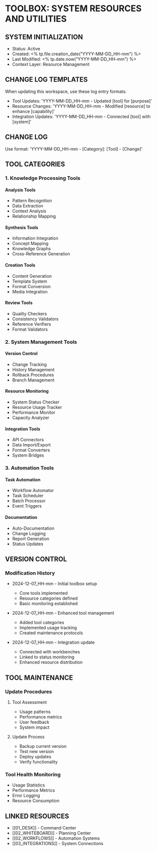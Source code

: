 # TOOLBOX: SYSTEM RESOURCES AND UTILITIES

## SYSTEM INITIALIZATION

- Status: Active
- Created: <% tp.file.creation_date("YYYY-MM-DD_HH-mm") %>
- Last Modified: <% tp.date.now("YYYY-MM-DD_HH-mm") %>
- Context Layer: Resource Management

## CHANGE LOG TEMPLATES

When updating this workspace, use these log entry formats:

- Tool Updates: 'YYYY-MM-DD_HH-mm - Updated [tool] for [purpose]'
- Resource Changes: 'YYYY-MM-DD_HH-mm - Modified [resource] to enhance [capability]'
- Integration Updates: 'YYYY-MM-DD_HH-mm - Connected [tool] with [system]'

## CHANGE LOG

Use format: 'YYYY-MM-DD_HH-mm - [Category]: [Tool] - [Change]'

## TOOL CATEGORIES

### 1. Knowledge Processing Tools

#### Analysis Tools

- Pattern Recognition
- Data Extraction
- Context Analysis
- Relationship Mapping

#### Synthesis Tools

- Information Integration
- Concept Mapping
- Knowledge Graphs
- Cross-Reference Generation

#### Creation Tools

- Content Generation
- Template System
- Format Conversion
- Media Integration

#### Review Tools

- Quality Checkers
- Consistency Validators
- Reference Verifiers
- Format Validators

### 2. System Management Tools

#### Version Control

- Change Tracking
- History Management
- Rollback Procedures
- Branch Management

#### Resource Monitoring

- System Status Checker
- Resource Usage Tracker
- Performance Monitor
- Capacity Analyzer

#### Integration Tools

- API Connectors
- Data Import/Export
- Format Converters
- System Bridges

### 3. Automation Tools

#### Task Automation

- Workflow Automator
- Task Scheduler
- Batch Processor
- Event Triggers

#### Documentation

- Auto-Documentation
- Change Logging
- Report Generation
- Status Updates

## VERSION CONTROL

### Modification History

- 2024-12-07_HH-mm - Initial toolbox setup

  - Core tools implemented
  - Resource categories defined
  - Basic monitoring established

- 2024-12-07_HH-mm - Enhanced tool management

  - Added tool categories
  - Implemented usage tracking
  - Created maintenance protocols

- 2024-12-07_HH-mm - Integration update

  - Connected with workbenches
  - Linked to status monitoring
  - Enhanced resource distribution


## TOOL MAINTENANCE

### Update Procedures

1. Tool Assessment

   - Usage patterns
   - Performance metrics
   - User feedback
   - System impact

2. Update Process

   - Backup current version
   - Test new version
   - Deploy updates
   - Verify functionality


### Tool Health Monitoring

- Usage Statistics
- Performance Metrics
- Error Logging
- Resource Consumption

## LINKED RESOURCES

- [[01_DESK]] - Command Center
- [[02_WHITEBOARD]] - Planning Center
- [[02_WORKFLOWS]] - Automation Systems
- [[03_INTEGRATIONS]] - System Connections
